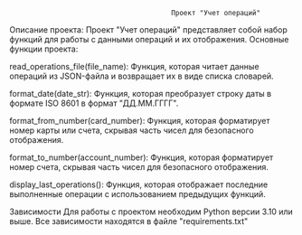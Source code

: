                                             Проект "Учет операций"
Описание проекта:
Проект "Учет операций" представляет собой набор функций для работы с данными операций и их отображения. Основные функции проекта:

read_operations_file(file_name): Функция, которая читает данные операций из JSON-файла и возвращает их в виде списка словарей.

format_date(date_str): Функция, которая преобразует строку даты в формате ISO 8601 в формат "ДД.ММ.ГГГГ".

format_from_number(card_number): Функция, которая форматирует номер карты или счета, скрывая часть чисел для безопасного отображения.

format_to_number(account_number): Функция, которая форматирует номер счета, скрывая часть чисел для безопасного отображения.

display_last_operations(): Функция, которая отображает последние выполненные операции с использованием предыдущих функций.

Зависимости
Для работы с проектом необходим Python версии 3.10 или выше.
Все зависимости находятся в файле "requirements.txt"

